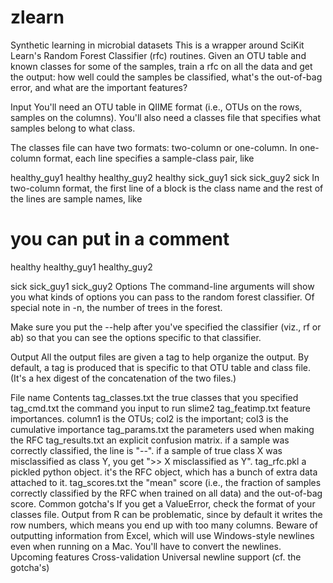 # zlearn
Synthetic learning in microbial datasets
This is a wrapper around SciKit Learn's Random Forest Classifier (rfc) routines. Given an OTU table and known classes for some of the samples, train a rfc on all the data and get the output: how well could the samples be classified, what's the out-of-bag error, and what are the important features?

Input
You'll need an OTU table in QIIME format (i.e., OTUs on the rows, samples on the columns). You'll also need a classes file that specifies what samples belong to what class.

The classes file can have two formats: two-column or one-column. In one-column format, each line specifies a sample-class pair, like

healthy_guy1	healthy
healthy_guy2	healthy
sick_guy1	sick
sick_guy2	sick
In two-column format, the first line of a block is the class name and the rest of the lines are sample names, like

# you can put in a comment
healthy
healthy_guy1
healthy_guy2

sick
sick_guy1
sick_guy2
Options
The command-line arguments will show you what kinds of options you can pass to the random forest classifier. Of special note in -n, the number of trees in the forest.

Make sure you put the --help after you've specified the classifier (viz., rf or ab) so that you can see the options specific to that classifier.

Output
All the output files are given a tag to help organize the output. By default, a tag is produced that is specific to that OTU table and class file. (It's a hex digest of the concatenation of the two files.)

File name	Contents
tag_classes.txt	the true classes that you specified
tag_cmd.txt	the command you input to run slime2
tag_featimp.txt	feature importances. column1 is the OTUs; col2 is the important; col3 is the cumulative importance
tag_params.txt	the parameters used when making the RFC
tag_results.txt	an explicit confusion matrix. if a sample was correctly classified, the line is "--". if a sample of true class X was misclassified as class Y, you get ">> X misclassified as Y".
tag_rfc.pkl	a pickled python object. it's the RFC object, which has a bunch of extra data attached to it.
tag_scores.txt	the "mean" score (i.e., the fraction of samples correctly classified by the RFC when trained on all data) and the out-of-bag score.
Common gotcha's
If you get a ValueError, check the format of your classes file. Output from R can be problematic, since by default it writes the row numbers, which means you end up with too many columns.
Beware of outputting information from Excel, which will use Windows-style newlines even when running on a Mac. You'll have to convert the newlines.
Upcoming features
Cross-validation
Universal newline support (cf. the gotcha's)
